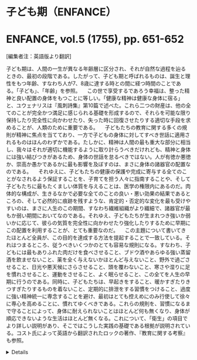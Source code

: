# 子ども期（ENFANCE）
# ENFANCE, vol.5 (1755), pp. 651-652

[編集者注：英語版より翻訳]

子ども期は、人間の一生が異なる年齢層に区分され、それが自然な過程を辿るときの、最初の段階である。したがって、子ども期と呼ばれるものは、誕生と理性をもつ年齢、すなわち人が7、8歳に達する時との間に経つ時間のことである。「子ども」、「年齢」を参照。
　この世で享受するであろう幸福は、整った精神と良い配置の身体をもつことに等しい。「健康な精神は健康な身体に宿る」と、ユウェナリスは『風刺詩集』第10篇で述べた。これら二つの財産は、他の全てのことが完全かつ満足に感じられる基礎を形成するので、それらを可能な限り保持したり完全性に向かわせたり、失った時に回復させたりする適切な手段を求めることが、人類のために重要である。
　子どもたちの教育に関する多くの規則が精神に焦点を当てており、一方で子どもの身体に対してすべき世話に適用されるものはほんのわずかである。たしかに、精神は人間の最も重大な部分に相当し、我々はそれが適切に機能するように取り計らうべきだけれども、精神と身体には強い結びつきがあるため、身体の世話を怠るべきではない。人が有徳か悪徳か、崇高か愚かであるかに最も影響を及ぼすのは、まさに身体の諸器官の配置なのである。
　それゆえに、子どもたちの健康の保護や完成に寄与する全てのことがなされるよう保証することを、子育てを担う人々に指南することや、そして子どもたちに最もたくましい体質を与えることは、医学の権限内にあるのだ。肉体的な構成が、生きるなかで必要な全てのことの良い・悪い効果の結果であるところの、そして必然的に痕跡を残すような、肯定的・否定的な変化を最も受けやすいのは、まさに人生のこの期間、すなわち繊維組織がより繊細で、諸器官が最もか弱い期間においてなのである。それゆえ、子どもたちが生まれつき強いか弱いかに応じて、彼らの気質を完全性に向かわせたり強化したりするために早期にこの配置を利用することが、とても重要なのだ。
　この主題について書いてきたほとんど全員が、この目的を達成する方法を提起することで一致している。それはつまるところ、従うべきいくつかのとても容易な規則になる。すなわち、子どもには最もありふれた肉だけを食べさせること、ブドウ酒やあらゆる強い蒸留酒を飲ませないこと、薬を全く与えないかほとんど与えないこと、野外で過ごさせること、日光や悪天候にさらさせること、頭を覆わないこと、寒さや湿りに足を慣れさせること、運動をさせること、よく眠らせること、この全てを人生の早期に行うのである。同時に、子どもたちは、早起きをすること、暖かすぎたりきつすぎたりするものを着ないこと、定期的に排泄をする習慣をつけること、過度に強い精神統一に専念することを避け、最初はとても控えめにのみ行使して徐々に専心を高めることに、慣れてゆくべきである。これらの規則を、習慣になるまで守ることによって、身体に耐えられないことはほとんど何も無くなり、身体が順応できないような生活はほとんど無くなる。これについて、「衛生」の項目でより詳しい説明があり、そこではこうした実践の基礎である根拠が説明されている。コスト氏によって英語から翻訳されたロックの著作、『教育に関する考察』も参照。

<details>
翻訳：山本　佳明
</details>

